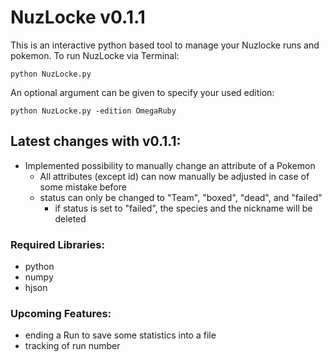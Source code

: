 # NuzLocke v0.1.1
This is an interactive python based tool to manage your Nuzlocke runs and pokemon.
To run NuzLocke via Terminal:


```
python NuzLocke.py
```

An optional argument can be given to specify your used edition:

```
python NuzLocke.py -edition OmegaRuby
```


## Latest changes with v0.1.1:
 - Implemented possibility to manually change an attribute of a Pokemon
    - All attributes (except id) can now manually be adjusted in case of some mistake before
    - status can only be changed to "Team", "boxed", "dead", and "failed"
      - if status is set to "failed", the species and the nickname will be deleted

      
### Required Libraries:
 - python
 - numpy
 - hjson

### Upcoming Features:
 - ending a Run to save some statistics into a file
 - tracking of run number




